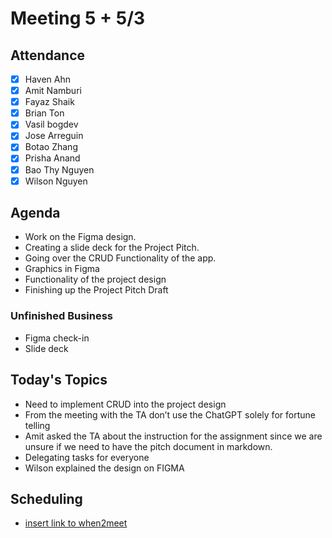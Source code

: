 # Meeting 5 + 5/3
## Attendance
- [x] Haven Ahn
- [x] Amit Namburi
- [x] Fayaz Shaik
- [x] Brian Ton
- [x] Vasil bogdev
- [x] Jose Arreguin
- [x] Botao Zhang
- [x] Prisha Anand
- [x] Bao Thy Nguyen
- [x] Wilson Nguyen

## Agenda
 - Work on the Figma design.
 - Creating a slide deck for the Project Pitch.
 - Going over the CRUD Functionality of the app.
 - Graphics in Figma
 - Functionality of the project design 
 - Finishing up the Project Pitch Draft 


### Unfinished Business
 - Figma check-in
 - Slide deck

## Today's Topics
- Need to implement CRUD into the project design 
- From the meeting with the TA don’t use the ChatGPT solely for fortune telling 
 - Amit asked the TA about the instruction for the assignment since we are unsure if we need to have the pitch document in markdown. 
- Delegating tasks for everyone 
- Wilson explained the design on FIGMA 


## Scheduling
 - [insert link to when2meet](https://when2meet.com)